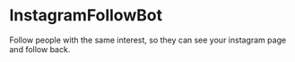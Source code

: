# InstagramFollowBot
Follow people with the same interest, so they can see your instagram page and follow back.
